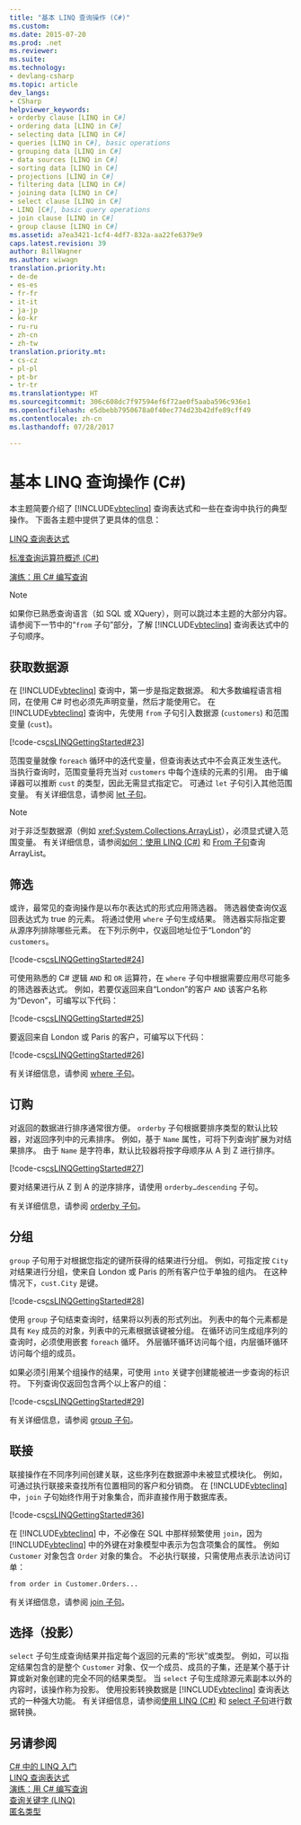 ```yaml
---
title: "基本 LINQ 查询操作 (C#)"
ms.custom: 
ms.date: 2015-07-20
ms.prod: .net
ms.reviewer: 
ms.suite: 
ms.technology:
- devlang-csharp
ms.topic: article
dev_langs:
- CSharp
helpviewer_keywords:
- orderby clause [LINQ in C#]
- ordering data [LINQ in C#]
- selecting data [LINQ in C#]
- queries [LINQ in C#], basic operations
- grouping data [LINQ in C#]
- data sources [LINQ in C#]
- sorting data [LINQ in C#]
- projections [LINQ in C#]
- filtering data [LINQ in C#]
- joining data [LINQ in C#]
- select clause [LINQ in C#]
- LINQ [C#], basic query operations
- join clause [LINQ in C#]
- group clause [LINQ in C#]
ms.assetid: a7ea3421-1cf4-4df7-832a-aa22fe6379e9
caps.latest.revision: 39
author: BillWagner
ms.author: wiwagn
translation.priority.ht:
- de-de
- es-es
- fr-fr
- it-it
- ja-jp
- ko-kr
- ru-ru
- zh-cn
- zh-tw
translation.priority.mt:
- cs-cz
- pl-pl
- pt-br
- tr-tr
ms.translationtype: HT
ms.sourcegitcommit: 306c608dc7f97594ef6f72ae0f5aaba596c936e1
ms.openlocfilehash: e5dbebb7950678a0f40ec774d23b42dfe89cff49
ms.contentlocale: zh-cn
ms.lasthandoff: 07/28/2017

---
```

# <a name="basic-linq-query-operations-c"></a>基本 LINQ 查询操作 (C#)
本主题简要介绍了 [!INCLUDE[vbteclinq](~/includes/vbteclinq-md.md)] 查询表达式和一些在查询中执行的典型操作。 下面各主题中提供了更具体的信息：  
  
 [LINQ 查询表达式](../../../../csharp/programming-guide/linq-query-expressions/index.md)  
  
 [标准查询运算符概述 (C#)](../../../../csharp/programming-guide/concepts/linq/standard-query-operators-overview.md)  
  
 [演练：用 C# 编写查询](../../../../csharp/programming-guide/concepts/linq/walkthrough-writing-queries-linq.md)  
  
> [!NOTE]
>  如果你已熟悉查询语言（如 SQL 或 XQuery），则可以跳过本主题的大部分内容。 请参阅下一节中的“`from` 子句”部分，了解 [!INCLUDE[vbteclinq](~/includes/vbteclinq-md.md)] 查询表达式中的子句顺序。  
  
## <a name="obtaining-a-data-source"></a>获取数据源  
 在 [!INCLUDE[vbteclinq](~/includes/vbteclinq-md.md)] 查询中，第一步是指定数据源。 和大多数编程语言相同，在使用 C# 时也必须先声明变量，然后才能使用它。 在 [!INCLUDE[vbteclinq](~/includes/vbteclinq-md.md)] 查询中，先使用 `from` 子句引入数据源 (`customers`) 和范围变量 (`cust`)。  
  
 [!code-cs[csLINQGettingStarted#23](../../../../csharp/programming-guide/concepts/linq/codesnippet/CSharp/basic-linq-query-operations_1.cs)]  
  
 范围变量就像 `foreach` 循环中的迭代变量，但查询表达式中不会真正发生迭代。 当执行查询时，范围变量将充当对 `customers` 中每个连续的元素的引用。 由于编译器可以推断 `cust` 的类型，因此无需显式指定它。 可通过 `let` 子句引入其他范围变量。 有关详细信息，请参阅 [let 子句](../../../../csharp/language-reference/keywords/let-clause.md)。  
  
> [!NOTE]
>  对于非泛型数据源（例如 <xref:System.Collections.ArrayList>），必须显式键入范围变量。 有关详细信息，请参阅[如何：使用 LINQ (C#)](../../../../csharp/programming-guide/concepts/linq/how-to-query-an-arraylist-with-linq.md) 和 [From 子句](../../../../csharp/language-reference/keywords/from-clause.md)查询 ArrayList。  
  
## <a name="filtering"></a>筛选  
 或许，最常见的查询操作是以布尔表达式的形式应用筛选器。 筛选器使查询仅返回表达式为 true 的元素。 将通过使用 `where` 子句生成结果。 筛选器实际指定要从源序列排除哪些元素。 在下列示例中，仅返回地址位于“London”的 `customers`。  
  
 [!code-cs[csLINQGettingStarted#24](../../../../csharp/programming-guide/concepts/linq/codesnippet/CSharp/basic-linq-query-operations_2.cs)]  
  
 可使用熟悉的 C# 逻辑 `AND` 和 `OR` 运算符，在 `where` 子句中根据需要应用尽可能多的筛选器表达式。 例如，若要仅返回来自“London”的客户 `AND` 该客户名称为“Devon”，可编写以下代码：  
  
 [!code-cs[csLINQGettingStarted#25](../../../../csharp/programming-guide/concepts/linq/codesnippet/CSharp/basic-linq-query-operations_3.cs)]  
  
 要返回来自 London 或 Paris 的客户，可编写以下代码：  
  
 [!code-cs[csLINQGettingStarted#26](../../../../csharp/programming-guide/concepts/linq/codesnippet/CSharp/basic-linq-query-operations_4.cs)]  
  
 有关详细信息，请参阅 [where 子句](../../../../csharp/language-reference/keywords/where-clause.md)。  
  
## <a name="ordering"></a>订购  
 对返回的数据进行排序通常很方便。 `orderby` 子句根据要排序类型的默认比较器，对返回序列中的元素排序。 例如，基于 `Name` 属性，可将下列查询扩展为对结果排序。 由于 `Name` 是字符串，默认比较器将按字母顺序从 A 到 Z 进行排序。  
  
 [!code-cs[csLINQGettingStarted#27](../../../../csharp/programming-guide/concepts/linq/codesnippet/CSharp/basic-linq-query-operations_5.cs)]  
  
 要对结果进行从 Z 到 A 的逆序排序，请使用 `orderby…descending` 子句。  
  
 有关详细信息，请参阅 [orderby 子句](../../../../csharp/language-reference/keywords/orderby-clause.md)。  
  
## <a name="grouping"></a>分组  
 `group` 子句用于对根据您指定的键所获得的结果进行分组。 例如，可指定按 `City` 对结果进行分组，使来自 London 或 Paris 的所有客户位于单独的组内。 在这种情况下，`cust.City` 是键。  
  
 [!code-cs[csLINQGettingStarted#28](../../../../csharp/programming-guide/concepts/linq/codesnippet/CSharp/basic-linq-query-operations_6.cs)]  
  
 使用 `group` 子句结束查询时，结果将以列表的形式列出。 列表中的每个元素都是具有 `Key` 成员的对象，列表中的元素根据该键被分组。 在循环访问生成组序列的查询时，必须使用嵌套 `foreach` 循环。 外层循环循环访问每个组，内层循环循环访问每个组的成员。  
  
 如果必须引用某个组操作的结果，可使用 `into` 关键字创建能被进一步查询的标识符。 下列查询仅返回包含两个以上客户的组：  
  
 [!code-cs[csLINQGettingStarted#29](../../../../csharp/programming-guide/concepts/linq/codesnippet/CSharp/basic-linq-query-operations_7.cs)]  
  
 有关详细信息，请参阅 [group 子句](../../../../csharp/language-reference/keywords/group-clause.md)。  
  
## <a name="joining"></a>联接  
 联接操作在不同序列间创建关联，这些序列在数据源中未被显式模块化。 例如，可通过执行联接来查找所有位置相同的客户和分销商。 在 [!INCLUDE[vbteclinq](~/includes/vbteclinq-md.md)] 中，`join` 子句始终作用于对象集合，而非直接作用于数据库表。  
  
 [!code-cs[csLINQGettingStarted#36](../../../../csharp/programming-guide/concepts/linq/codesnippet/CSharp/basic-linq-query-operations_8.cs)]  
  
 在 [!INCLUDE[vbteclinq](~/includes/vbteclinq-md.md)] 中，不必像在 SQL 中那样频繁使用 `join`，因为 [!INCLUDE[vbteclinq](~/includes/vbteclinq-md.md)] 中的外键在对象模型中表示为包含项集合的属性。 例如 `Customer` 对象包含 `Order` 对象的集合。 不必执行联接，只需使用点表示法访问订单：  
  
```  
from order in Customer.Orders...  
```  
  
 有关详细信息，请参阅 [join 子句](../../../../csharp/language-reference/keywords/join-clause.md)。  
  
## <a name="selecting-projections"></a>选择（投影）  
 `select` 子句生成查询结果并指定每个返回的元素的“形状”或类型。 例如，可以指定结果包含的是整个 `Customer` 对象、仅一个成员、成员的子集，还是某个基于计算或新对象创建的完全不同的结果类型。 当 `select` 子句生成除源元素副本以外的内容时，该操作称为投影。 使用投影转换数据是 [!INCLUDE[vbteclinq](~/includes/vbteclinq-md.md)] 查询表达式的一种强大功能。 有关详细信息，请参阅[使用 LINQ (C#)](../../../../csharp/programming-guide/concepts/linq/data-transformations-with-linq.md) 和 [select 子句](../../../../csharp/language-reference/keywords/select-clause.md)进行数据转换。  
  
## <a name="see-also"></a>另请参阅  
 [C# 中的 LINQ 入门](../../../../csharp/programming-guide/concepts/linq/getting-started-with-linq.md)   
 [LINQ 查询表达式](../../../../csharp/programming-guide/linq-query-expressions/index.md)   
 [演练：用 C# 编写查询](../../../../csharp/programming-guide/concepts/linq/walkthrough-writing-queries-linq.md)   
 [查询关键字 (LINQ)](../../../../csharp/language-reference/keywords/query-keywords.md)   
 [匿名类型](../../../../csharp/programming-guide/classes-and-structs/anonymous-types.md)

